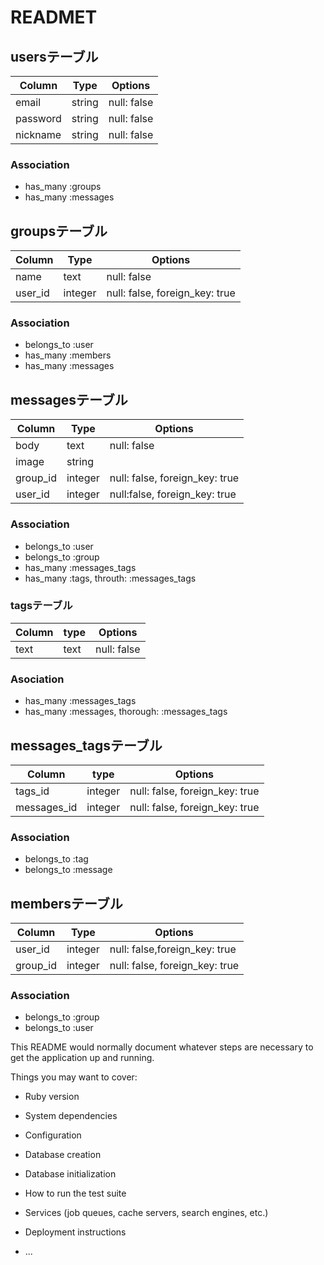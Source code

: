 # READMET
## usersテーブル
 |Column|Type|Options|
 |------|----|-------|
 |email|string|null: false|
 |password|string|null: false|
 |nickname|string|null: false|
 ### Association
 - has_many :groups
 - has_many :messages

## groupsテーブル
 |Column|Type|Options|
 |------|----|-------|
 |name|text|null: false|
 |user_id|integer|null: false, foreign_key: true|
 ### Association
 - belongs_to :user
 - has_many :members
 - has_many :messages

 ## messagesテーブル
 |Column|Type|Options|
 |------|----|-------|
 |body|text|null: false|
 |image|string|
 |group_id|integer|null: false, foreign_key: true|
 |user_id|integer|null:false, foreign_key: true|
 ### Association
 - belongs_to :user
 - belongs_to :group
 - has_many :messages_tags
 - has_many :tags, throuth: :messages_tags

### tagsテーブル
 |Column|type|Options|
 |------|----|-------|
 |text|text|null: false|
 ### Asociation 
 - has_many :messages_tags
 - has_many :messages, thorough: :messages_tags

## messages_tagsテーブル
 |Column|type|Options|
 |------|----|-------|
 |tags_id|integer|null: false, foreign_key: true|
 |messages_id|integer|null: false, foreign_key: true|
 ### Association
 - belongs_to :tag
 - belongs_to :message
 
## membersテーブル
  |Column|Type|Options|
  |------|----|-------|
  |user_id|integer|null: false,foreign_key: true|
  |group_id|integer|null: false, foreign_key: true|
### Association
 - belongs_to :group
 - belongs_to :user


This README would normally document whatever steps are necessary to get the
application up and running.

Things you may want to cover:

* Ruby version

* System dependencies

* Configuration

* Database creation

* Database initialization

* How to run the test suite

* Services (job queues, cache servers, search engines, etc.)

* Deployment instructions

* ...
